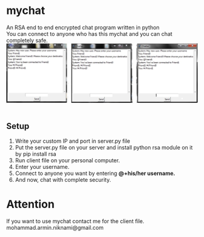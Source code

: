 # mychat
An RSA end to end encrypted chat program written in python<br />
You can connect to anyone who has this mychat and you can chat completely safe.<br />
<img src="screenshot.jpg" /><br /><br />

<h2>Setup</h2>
<ol>
  <li>Write your custom IP and port in server.py file</li>
  <li>Put the server.py file on your server and install python rsa module on it by pip install rsa</li>
  <li>Run client file on your personal computer.</li>
  <li>Enter your username.</li>
  <li>Connect to anyone you want by entering <b>@+his/her username.</b></li>
  <li>And now, chat with complete security.</li>
</ol>

<h1>Attention</h1>
If you want to use mychat contact me for the client file. mohammad.armin.niknami@gmail.com
